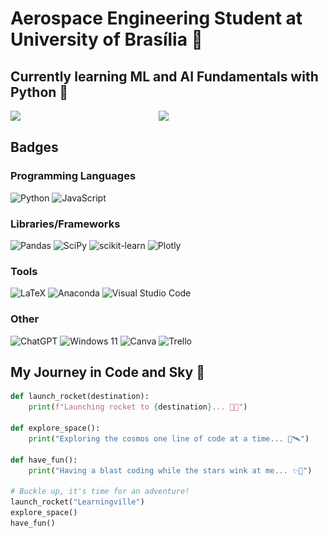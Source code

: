 <div style="position: relative; overflow: hidden;">
  <img src="https://raw.githubusercontent.com/joaorunkel/joaorunkel/main/ezgif.com-crop%20(1).webp" width="100%" alt="Animated Background" style="position: absolute; top: 0; left: 0; z-index: -1;">
</div>

# Aerospace Engineering Student at University of Brasília :rocket:

## Currently learning ML and AI Fundamentals with Python :robot:

<div>
  <img align="left" width="47%" src="https://github-readme-stats.vercel.app/api?username=joaorunkel&count_private=true&theme=radical" />
  <img align="left" width="47%" src="https://github-readme-stats.vercel.app/api/top-langs/?username=joaorunkel&layout=compact&theme=radical" />
</div>

<br clear="both" />

## Badges

### Programming Languages
![Python](https://img.shields.io/badge/python-3670A0?style=for-the-badge&logo=python&logoColor=ffdd54)
![JavaScript](https://img.shields.io/badge/javascript-%23323330.svg?style=for-the-badge&logo=javascript&logoColor=%23F7DF1E)

### Libraries/Frameworks
![Pandas](https://img.shields.io/badge/pandas-%23150458.svg?style=for-the-badge&logo=pandas&logoColor=white)
![SciPy](https://img.shields.io/badge/SciPy-%230C55A5.svg?style=for-the-badge&logo=scipy&logoColor=%white)
![scikit-learn](https://img.shields.io/badge/scikit--learn-%23F7931E.svg?style=for-the-badge&logo=scikit-learn&logoColor=white)
![Plotly](https://img.shields.io/badge/Plotly-%233F4F75.svg?style=for-the-badge&logo=plotly&logoColor=white)

### Tools
![LaTeX](https://img.shields.io/badge/latex-%23008080.svg?style=for-the-badge&logo=latex&logoColor=white)
![Anaconda](https://img.shields.io/badge/Anaconda-%2344A833.svg?style=for-the-badge&logo=anaconda&logoColor=white)
![Visual Studio Code](https://img.shields.io/badge/Visual%20Studio%20Code-0078d7.svg?style=for-the-badge&logo=visual-studio-code&logoColor=white)

### Other
![ChatGPT](https://img.shields.io/badge/chatGPT-74aa9c?style=for-the-badge&logo=openai&logoColor=white)
![Windows 11](https://img.shields.io/badge/Windows%2011-%230079d5.svg?style=for-the-badge&logo=Windows%2011&logoColor=white)
![Canva](https://img.shields.io/badge/Canva-%2300C4CC.svg?style=for-the-badge&logo=Canva&logoColor=white)
![Trello](https://img.shields.io/badge/Trello-%23026AA7.svg?style=for-the-badge&logo=Trello&logoColor=white)

## My Journey in Code and Sky :rocket:

```python
def launch_rocket(destination):
    print(f"Launching rocket to {destination}... 🚀✨")

def explore_space():
    print("Exploring the cosmos one line of code at a time... 🌌🛰️")

def have_fun():
    print("Having a blast coding while the stars wink at me... ✨🤖")

# Buckle up, it's time for an adventure!
launch_rocket("Learningville")
explore_space()
have_fun()
